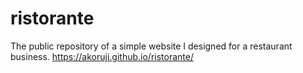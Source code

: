 # ristorante
The public repository of a simple website I designed for a restaurant business. https://akoruji.github.io/ristorante/
